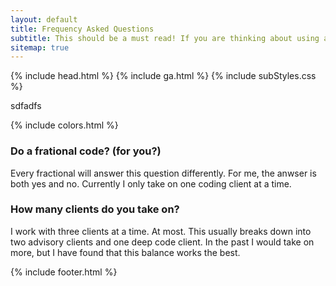 ```yaml
---
layout: default
title: Frequency Asked Questions
subtitle: This should be a must read! If you are thinking about using a fractional anything, or anyone to solve a business problem, it might make sense to understand some basics.
sitemap: true
---
```


{% include head.html %}
{% include ga.html %}
{% include subStyles.css %}

sdfadfs

{% include colors.html %}

### Do a frational code? (for you?)
Every fractional will answer this question differently. For me, the anwser is both
yes and no. Currently I only take on one coding client at a time.

### How many clients do you take on?
I work with three clients at a time. At most. This usually breaks down into
two advisory clients and one deep code client. In the past I would take on more,
but I have found that this balance works the best.



{% include footer.html %}